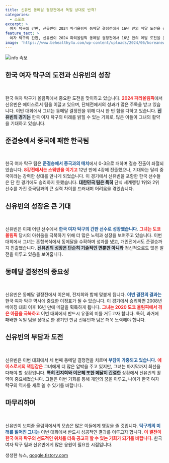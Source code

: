 ```yaml
---
title: 신유빈 동메달 결정전에서 독일 상대로 반격?
categories:
  - 스포츠
excerpt: >
  여자 탁구의 간판, 신유빈이 2024 파리올림픽 동메달 결정전에서 16년 만의 메달 도전을 준비 중입니다. 중국에 패한 후, 독일과의 격돌에서 과거의 아쉬움을 털고 금빛 영광을 향한 여정에 나섭니다. 신유빈의 성장이 기대되는 순간입니다!
feature_text: >
  여자 탁구의 간판, 신유빈이 2024 파리올림픽 동메달 결정전에서 16년 만의 메달 도전을 준비 중입니다. 중국에 패한 후, 독일과의 격돌에서 과거의 아쉬움을 털고 금빛 영광을 향한 여정에 나섭니다. 신유빈의 성장이 기대되는 순간입니다!
image: 'https://www.behealthy4u.com/wp-content/uploads/2024/06/koreanews.jpg'
---
```


<p><img src="https://www.behealthy4u.com/wp-content/uploads/2024/06/koreanews.jpg" alt="info 속보" /></p>

<h2 data-ke-size="size26">한국 여자 탁구의 도전과 신유빈의 성장</h2>

<p data-ke-size="size16">&nbsp;</p>

<p>한국 여자 탁구가 올림픽에서 중요한 도전을 맞이하고 있습니다. <b><span style="color: #ee2323;">2024 파리올림픽</span></b>에서 신유빈은 에이스로서 팀을 이끌고 있으며, 단체전에서의 성과가 많은 주목을 받고 있습니다. 이번 대회에서 그녀는 동메달 결정전을 위해 다시 한 번 힘을 다하고 있습니다. <b><span style="background-color: #21538527;">신유빈의 경기는</span></b> 한국 여자 탁구의 미래를 밝힐 수 있는 기회로, 많은 이들이 그녀의 활약을 기대하고 있습니다. </p>

<h2 data-ke-size="size26">준결승에서 중국에 패한 한국팀</h2>

<p data-ke-size="size16">&nbsp;</p>

<p>한국 여자 탁구 팀은 <b><span style="color: #1a5490;">준결승에서 중국과의 매치</span></b>에서 0-3으로 패하며 결승 진출이 좌절되었습니다. <b><span style="color: #ee2323;">8강전에서는 스웨덴을 이기고</span></b> 12년 만에 4강에 진출했으나, 기대와는 달리 중국이라는 강력한 상대를 만나게 되었습니다. 이 경기에서 신유빈을 포함한 한국 선수들은 단 한 경기에도 승리하지 못했습니다. <b><span style="background-color: #21538527;">대한민국 팀은 특히</span></b> 단식 세계랭킹 1위와 2위 선수를 가진 중국팀과의 큰 실력 차이를 드러내며 어려움을 겪었습니다. </p>

<h2 data-ke-size="size26">신유빈의 성장은 큰 기대</h2>

<p data-ke-size="size16">&nbsp;</p>

<p>신유빈은 이제 어린 선수에서 <b><span style="color: #1a5490;">한국 여자 탁구의 간판 선수로 성장했습니다</span></b>. <b><span style="color: #ee2323;">그녀는 도쿄 올림픽</span></b> 당시의 아쉬움을 극복하기 위해 더 많은 노력과 성장을 보여주고 있습니다. 이번 대회에서 그녀는 혼합복식에서 동메달을 수확하며 성과를 냈고, 개인전에서도 준결승까지 진출했습니다. <b><span style="background-color: #21538527;">신유빈의 성장은 단순히 기술적인 면뿐만 아니라</span></b> 정신적으로도 많은 발전을 이루고 있음을 보여줍니다.</p>

<h2 data-ke-size="size26">동메달 결정전의 중요성</h2>

<p data-ke-size="size16">&nbsp;</p>

<p>신유빈은 동메달 결정전에서 이은혜, 전지희와 함께 맞붙게 됩니다. <b><span style="color: #1a5490;">이번 결전의 결과는</span></b> 한국 여자 탁구 역사에 중요한 이정표가 될 수 있습니다. 이 경기에서 승리하면 2008년 베이징 대회 이후 16년 만에 메달을 획득하게 됩니다. <b><span style="color: #ee2323;">그녀는 2020 도쿄 올림픽에서 겪은 아픔을 극복하고</span></b> 이번 대회에서 반드시 유종의 미를 거두고자 합니다. 특히, 과거에 패배한 독일 팀을 상대로 한 경기인 만큼 신유빈과 팀은 더욱 노력해야 합니다. </p>

<h2 data-ke-size="size26">신유빈의 부담과 도전</h2>

<p data-ke-size="size16">&nbsp;</p>

<p>신유빈은 이번 대회에서 세 번째 동메달 결정전을 치르며 <b><span style="color: #1a5490;">부담이 가중되고 있습니다</span></b>. <b><span style="color: #ee2323;">에이스로서의 책임감은</span></b> 그녀에게 더 많은 압박을 주고 있지만, 그녀는 마지막까지 최선을 다해야 할 상황입니다. <b><span style="background-color: #21538527;">특히 전지희와 이은혜 또한 메달이 간절한</span></b> 상황에서 신유빈의 활약이 중요해졌습니다. 그들은 이번 기회를 통해 개인의 꿈을 이루고, 나아가 한국 여자 탁구의 역사를 새로 쓸 수 있기를 바랍니다.</p>

<h2 data-ke-size="size26">마무리하며</h2>

<p data-ke-size="size16">&nbsp;</p>

<p>신유빈이 보여줄 올림픽에서의 모습은 많은 이들에게 영감을 줄 것입니다. <b><span style="color: #1a5490;">탁구계의 미래를 짊어진 그녀는</span></b> 이번 대회에서 반드시 성공적인 결과를 이루고자 합니다. <b><span style="color: #ee2323;">이 결전이 한국 여자 탁구의 선도적인 위치를 더욱 공고히 할 수 있는 기회가 되기를 바랍니다</span></b>. 한국 여자 탁구 팀과 신유빈에게 많은 응원이 필요한 시점입니다. </p>

<p data-ke-size="size16"></p>
생생한 뉴스, <a href="https://qoogle.tistory.com" rel="dofollow">qoogle.tistory.com</a>



